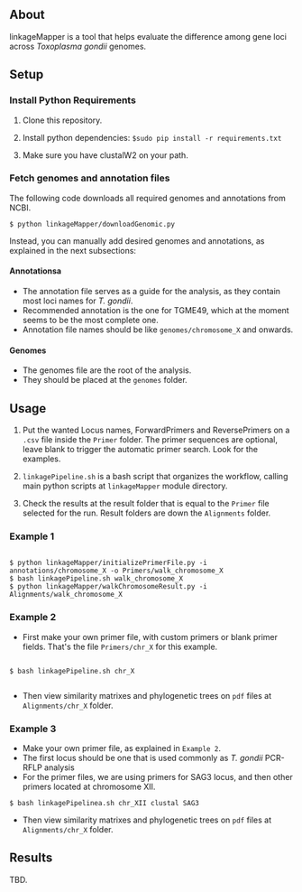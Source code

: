## About

linkageMapper is a tool that helps evaluate the difference among gene loci across *Toxoplasma gondii* genomes.

## Setup

### Install Python Requirements
1. Clone this repository.

2. Install python dependencies: `$sudo pip install -r requirements.txt`

3. Make sure you have clustalW2 on your path.

### Fetch genomes and annotation files

The following code downloads all required genomes and annotations from NCBI.
```
$ python linkageMapper/downloadGenomic.py
```
Instead, you can manually add desired genomes and annotations, as explained in the next subsections:

#### Annotationsa

* The annotation file serves as a guide for the analysis, as they contain most loci names for *T. gondii*.
* Recommended annotation is the one for TGME49, which at the moment seems to be the most complete one.
* Annotation file names should be like `genomes/chromosome_X` and onwards.

#### Genomes

* The genomes file are the root of the analysis.
* They should be placed at the `genomes` folder.


## Usage

1. Put the wanted Locus names, ForwardPrimers and ReversePrimers on a `.csv` file inside the `Primer` folder. The primer sequences are optional, leave blank to trigger the automatic primer search. Look for the examples.

2. `linkagePipeline.sh` is a bash script that organizes the workflow, calling main python scripts at `linkageMapper` module directory.

3. Check the results at the result folder that is equal to the `Primer` file selected for the run. Result folders are down the `Alignments` folder.


### Example 1

```

$ python linkageMapper/initializePrimerFile.py -i annotations/chromosome_X -o Primers/walk_chromosome_X
$ bash linkagePipeline.sh walk_chromosome_X
$ python linkageMapper/walkChromosomeResult.py -i Alignments/walk_chromosome_X

```
### Example 2

* First make your own primer file, with custom primers or blank primer fields. That's the file `Primers/chr_X` for this example.

```

$ bash linkagePipeline.sh chr_X


```

* Then view similarity matrixes and phylogenetic trees on `pdf` files at `Alignments/chr_X` folder.

### Example 3

* Make your own primer file, as explained in `Example 2`.
* The first locus should be one that is used commonly as *T. gondii* PCR-RFLP analysis
* For the primer files, we are using primers for SAG3 locus, and then other primers located at chromosome XII.

```
$ bash linkagePipelinea.sh chr_XII clustal SAG3

```

* Then view similarity matrixes and phylogenetic trees on `pdf` files at `Alignments/chr_X` folder.

## Results

TBD.
